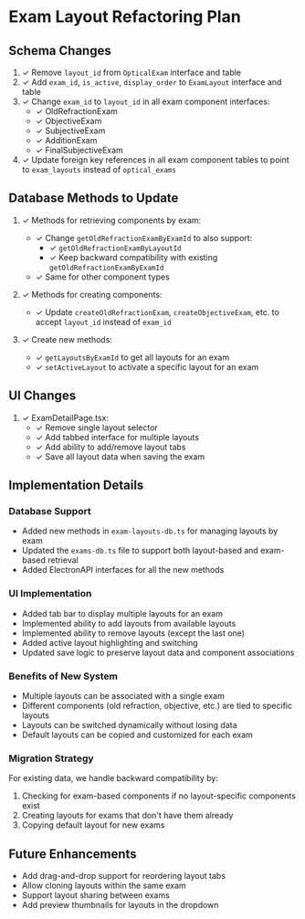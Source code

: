 # Exam Layout Refactoring Plan

## Schema Changes
1. ✓ Remove `layout_id` from `OpticalExam` interface and table
2. ✓ Add `exam_id`, `is_active`, `display_order` to `ExamLayout` interface and table
3. ✓ Change `exam_id` to `layout_id` in all exam component interfaces:
   - ✓ OldRefractionExam
   - ✓ ObjectiveExam
   - ✓ SubjectiveExam
   - ✓ AdditionExam
   - ✓ FinalSubjectiveExam
4. ✓ Update foreign key references in all exam component tables to point to `exam_layouts` instead of `optical_exams`

## Database Methods to Update
1. ✓ Methods for retrieving components by exam:
   - ✓ Change `getOldRefractionExamByExamId` to also support:
     - ✓ `getOldRefractionExamByLayoutId`
     - ✓ Keep backward compatibility with existing `getOldRefractionExamByExamId` 
   - ✓ Same for other component types

2. ✓ Methods for creating components:
   - ✓ Update `createOldRefractionExam`, `createObjectiveExam`, etc. to accept `layout_id` instead of `exam_id`

3. ✓ Create new methods:
   - ✓ `getLayoutsByExamId` to get all layouts for an exam
   - ✓ `setActiveLayout` to activate a specific layout for an exam

## UI Changes
1. ✓ ExamDetailPage.tsx:
   - ✓ Remove single layout selector
   - ✓ Add tabbed interface for multiple layouts
   - ✓ Add ability to add/remove layout tabs
   - ✓ Save all layout data when saving the exam

## Implementation Details

### Database Support
- Added new methods in `exam-layouts-db.ts` for managing layouts by exam
- Updated the `exams-db.ts` file to support both layout-based and exam-based retrieval
- Added ElectronAPI interfaces for all the new methods

### UI Implementation
- Added tab bar to display multiple layouts for an exam
- Implemented ability to add layouts from available layouts
- Implemented ability to remove layouts (except the last one)
- Added active layout highlighting and switching
- Updated save logic to preserve layout data and component associations

### Benefits of New System
- Multiple layouts can be associated with a single exam
- Different components (old refraction, objective, etc.) are tied to specific layouts
- Layouts can be switched dynamically without losing data
- Default layouts can be copied and customized for each exam

### Migration Strategy
For existing data, we handle backward compatibility by:
1. Checking for exam-based components if no layout-specific components exist
2. Creating layouts for exams that don't have them already
3. Copying default layout for new exams

## Future Enhancements
- Add drag-and-drop support for reordering layout tabs
- Allow cloning layouts within the same exam
- Support layout sharing between exams
- Add preview thumbnails for layouts in the dropdown

